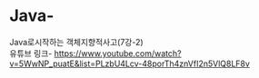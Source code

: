 # Java-

Java로시작하는 객체지향적사고(7강-2)<br />
유튜브 링크- https://www.youtube.com/watch?v=5WwNP_puatE&list=PLzbU4Lcv-48porTh4znVfI2n5VlQ8LF8v
